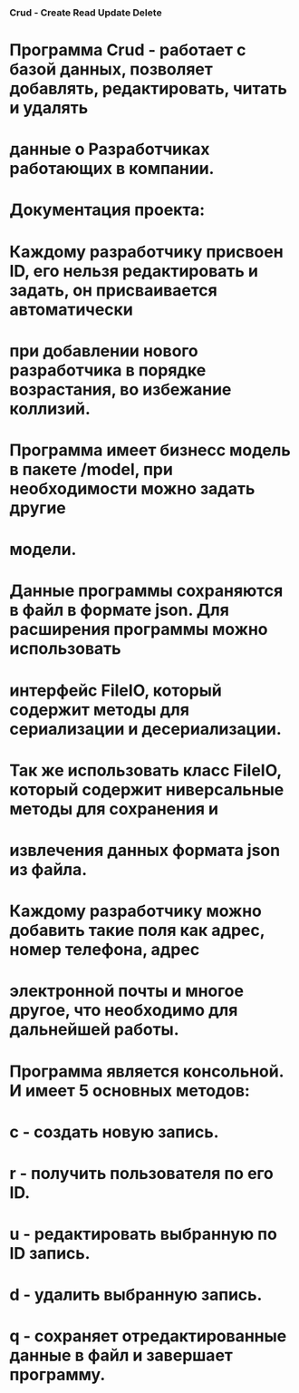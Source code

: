 ### Crud - Create Read Update Delete
# Программа Crud - работает с базой данных, позволяет добавлять, редактировать, читать и удалять 
# данные о Разработчиках работающих в компании. 
# 
# Документация проекта:
# Каждому разработчику присвоен ID, его нельзя редактировать и задать, он присваивается автоматически  
# при добавлении нового разработчика в порядке возрастания, во избежание коллизий. 
# Программа имеет бизнесс модель в пакете /model, при необходимости можно задать другие 
# модели. 
# Данные программы сохраняются в файл в формате json. Для расширения программы можно использовать
# интерфейс FileIO, который содержит методы для сериализации и десериализации.
# Так же использовать класс FileIO, который содержит ниверсальные методы для сохранения и 
# извлечения данных формата json из файла.
# Каждому разработчику можно добавить такие поля как адрес, номер телефона, адрес 
# электронной почты и многое другое, что необходимо для дальнейшей работы. 
# Программа является консольной. И имеет 5 основных методов:
# c - создать новую запись.
# r - получить пользователя по его ID.
# u - редактировать выбранную по ID запись.	
# d - удалить выбранную запись.
# q - сохраняет отредактированные данные в файл и завершает программу.
